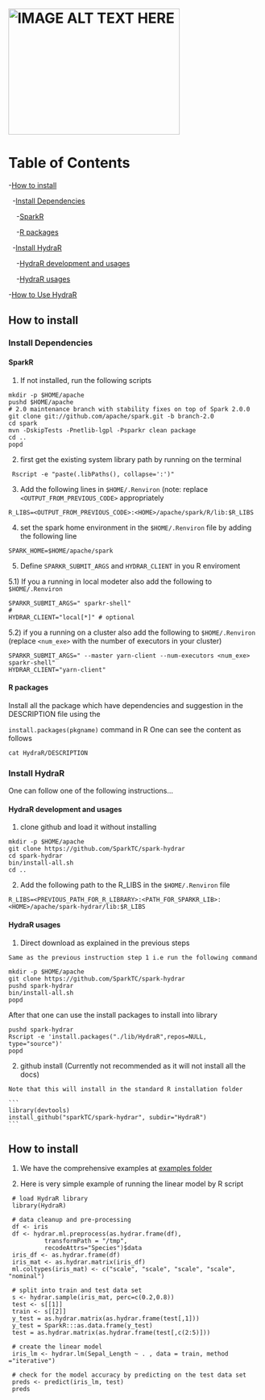 # <img src="HydraR/inst/images/hydraR-logo.png" alt="IMAGE ALT TEXT HERE" width="340" height="250" />

# Table of Contents

-[How to install](#how-to-install)

&nbsp;&nbsp;-[Install Dependencies](#install-dependencies)

&nbsp;&nbsp;&nbsp;&nbsp;-[SparkR](#sparkr)

&nbsp;&nbsp;&nbsp;&nbsp;-[R packages](#r-packages)

&nbsp;&nbsp;-[Install HydraR](#install-hydrar)

&nbsp;&nbsp;&nbsp;&nbsp;-[HydraR development and usages](#hydrar-development-and_usages)

&nbsp;&nbsp;&nbsp;&nbsp;-[HydraR usages](#hydrar-usages)

-[How to Use HydraR](#how-to-use-hydrar)


## How to install

### Install Dependencies

#### SparkR

   1) If not installed, run the following scripts

   ```
   mkdir -p $HOME/apache
   pushd $HOME/apache
   # 2.0 maintenance branch with stability fixes on top of Spark 2.0.0
   git clone git://github.com/apache/spark.git -b branch-2.0
   cd spark
   mvn -DskipTests -Pnetlib-lgpl -Psparkr clean package
   cd ..
   popd
   ```

   2) first get the existing system library path by running on the terminal
   ```
    Rscript -e "paste(.libPaths(), collapse=':')"
   ```
   
   3) Add the following lines in `$HOME/.Renviron` (note: replace `<OUTPUT_FROM_PREVIOUS_CODE>` appropriately
   ```
   R_LIBS=<OUTPUT_FROM_PREVIOUS_CODE>:<HOME>/apache/spark/R/lib:$R_LIBS
   ```

   4) set the spark home environment in the `$HOME/.Renviron` file by adding the following line
   ```
   SPARK_HOME=$HOME/apache/spark
   ```
   5) Define `SPARKR_SUBMIT_ARGS` and `HYDRAR_CLIENT` in you R enviroment
   
   5.1) If you a running in local modeter also add the following to `$HOME/.Renviron` 
   ```
   SPARKR_SUBMIT_ARGS=" sparkr-shell"
   # 
   HYDRAR_CLIENT="local[*]" # optional
   ```
   
  5.2) if you a running on a cluster also add the following to `$HOME/.Renviron` (replace `<num_exe>` with the number of executors in your cluster)
   ```
   SPARKR_SUBMIT_ARGS=" --master yarn-client --num-executors <num_exe> sparkr-shell"
   HYDRAR_CLIENT="yarn-client"
   ```

#### R packages

   Install all the package which have dependencies and suggestion in the DESCRIPTION file using the 

   `install.packages(pkgname)` command in R
   One can see the content as follows
   ```
   cat HydraR/DESCRIPTION
   ```
  

### Install HydraR
One can follow one of the following instructions...

#### HydraR development and usages
  1) clone github and load it without installing

   ```
   mkdir -p $HOME/apache
   git clone https://github.com/SparkTC/spark-hydrar
   cd spark-hydrar
   bin/install-all.sh
   cd ..
   ```

  2) Add the following path to the R_LIBS in the `$HOME/.Renviron` file

   ```
  R_LIBS=<PREVIOUS_PATH_FOR_R_LIBRARY>:<PATH_FOR_SPARKR_LIB>:<HOME>/apache/spark-hydrar/lib:$R_LIBS 
   ```


#### HydraR usages

   1) Direct download as explained in the previous steps

    Same as the previous instruction step 1 i.e run the following command

   ```
   mkdir -p $HOME/apache
   git clone https://github.com/SparkTC/spark-hydrar
   pushd spark-hydrar
   bin/install-all.sh
   popd
   ```

   After that one can use the install packages to install into library

   ```
   pushd spark-hydrar
   Rscript -e 'install.packages("./lib/HydraR",repos=NULL, type="source")'
   popd
   ```
    


   2) github install (Currently not recommended as it will not install all the docs)

    Note that this will install in the standard R installation folder 

    ```
    library(devtools)
    install_github("sparkTC/spark-hydrar", subdir="HydraR")
    ```


## How to install

   1) We have the comprehensive examples at [examples folder](./HydraR/inst/examples)

   2) Here is very simple example of running the linear model by R script

   ```
    # load HydraR library
    library(HydraR)

    # data cleanup and pre-processing
    df <- iris
    df <- hydrar.ml.preprocess(as.hydrar.frame(df),
             transformPath = "/tmp",
             recodeAttrs="Species")$data
    iris_df <- as.hydrar.frame(df)
    iris_mat <- as.hydrar.matrix(iris_df)
    ml.coltypes(iris_mat) <- c("scale", "scale", "scale", "scale", "nominal") 

    # split into train and test data set
    s <- hydrar.sample(iris_mat, perc=c(0.2,0.8))
    test <- s[[1]]
    train <- s[[2]]
    y_test = as.hydrar.matrix(as.hydrar.frame(test[,1]))
    y_test = SparkR:::as.data.frame(y_test)
    test = as.hydrar.matrix(as.hydrar.frame(test[,c(2:5)]))

    # create the linear model
    iris_lm <- hydrar.lm(Sepal_Length ~ . , data = train, method ="iterative")

    # check for the model accuracy by predicting on the test data set
    preds <- predict(iris_lm, test)
    preds
   ```

  
